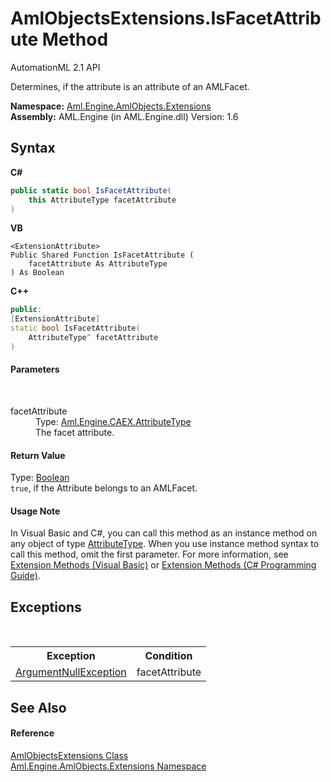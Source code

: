 # AmlObjectsExtensions.IsFacetAttribute Method 
AutomationML 2.1 API 

Determines, if the attribute is an attribute of an AMLFacet.

**Namespace:**&nbsp;<a href="N_Aml_Engine_AmlObjects_Extensions">Aml.Engine.AmlObjects.Extensions</a><br />**Assembly:**&nbsp;AML.Engine (in AML.Engine.dll) Version: 1.6

## Syntax

**C#**<br />
``` C#
public static bool IsFacetAttribute(
	this AttributeType facetAttribute
)
```

**VB**<br />
``` VB
<ExtensionAttribute>
Public Shared Function IsFacetAttribute ( 
	facetAttribute As AttributeType
) As Boolean
```

**C++**<br />
``` C++
public:
[ExtensionAttribute]
static bool IsFacetAttribute(
	AttributeType^ facetAttribute
)
```


#### Parameters
&nbsp;<dl><dt>facetAttribute</dt><dd>Type: <a href="T_Aml_Engine_CAEX_AttributeType">Aml.Engine.CAEX.AttributeType</a><br />The facet attribute.</dd></dl>

#### Return Value
Type: <a href="https://docs.microsoft.com/dotnet/api/system.boolean" target="_parent" rel="noopener noreferrer">Boolean</a><br />`true`, if the Attribute belongs to an AMLFacet.

#### Usage Note
In Visual Basic and C#, you can call this method as an instance method on any object of type <a href="T_Aml_Engine_CAEX_AttributeType">AttributeType</a>. When you use instance method syntax to call this method, omit the first parameter. For more information, see <a href="https://docs.microsoft.com/dotnet/visual-basic/programming-guide/language-features/procedures/extension-methods" target="_blank" rel="noopener noreferrer">Extension Methods (Visual Basic)</a> or <a href="https://docs.microsoft.com/dotnet/csharp/programming-guide/classes-and-structs/extension-methods" target="_blank" rel="noopener noreferrer">Extension Methods (C# Programming Guide)</a>.

## Exceptions
&nbsp;<table><tr><th>Exception</th><th>Condition</th></tr><tr><td><a href="https://docs.microsoft.com/dotnet/api/system.argumentnullexception" target="_parent" rel="noopener noreferrer">ArgumentNullException</a></td><td>facetAttribute</td></tr></table>

## See Also


#### Reference
<a href="T_Aml_Engine_AmlObjects_Extensions_AmlObjectsExtensions">AmlObjectsExtensions Class</a><br /><a href="N_Aml_Engine_AmlObjects_Extensions">Aml.Engine.AmlObjects.Extensions Namespace</a><br />